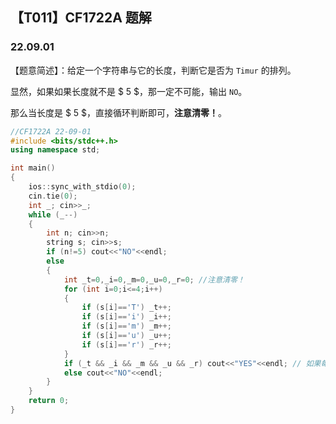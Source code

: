 <head>
    <link rel="stylesheet" href="../main.css"/>
	<link rel="stylesheet" href="./highlight.min.css"/>
	<script src="./highlight.min.js"></script>
	<script>hljs.highlightAll();</script>
    <script src="https://cdn.mathjax.org/mathjax/latest/MathJax.js?config=TeX-AMS-MML_HTMLorMML" type="text/javascript"></script>
    <script type="text/x-mathjax-config">
        MathJax.Hub.Config({
            tex2jax: {
            skipTags: ['script', 'noscript', 'style', 'textarea', 'pre'],
            inlineMath: [['$','$']]
            }
        });
    </script>
</head>

## 【T011】CF1722A 题解
### 22.09.01

【题意简述】：给定一个字符串与它的长度，判断它是否为 ```Timur``` 的排列。

显然，如果如果长度就不是 $ 5 $，那一定不可能，输出 ```NO```。

那么当长度是 $ 5 $，直接循环判断即可，**注意清零！**。

```cpp
//CF1722A 22-09-01
#include <bits/stdc++.h>
using namespace std;

int main() 
{
    ios::sync_with_stdio(0);
    cin.tie(0);
    int _; cin>>_;
    while (_--)
    {
        int n; cin>>n;
        string s; cin>>s;
        if (n!=5) cout<<"NO"<<endl;
        else 
        {
            int _t=0,_i=0,_m=0,_u=0,_r=0; //注意清零！
            for (int i=0;i<=4;i++)
            {
                if (s[i]=='T') _t++;
                if (s[i]=='i') _i++;
                if (s[i]=='m') _m++;
                if (s[i]=='u') _u++;
                if (s[i]=='r') _r++;
            }
            if (_t && _i && _m && _u && _r) cout<<"YES"<<endl; // 如果每个字符都有，在长度为 5 的情况下一定正确
            else cout<<"NO"<<endl;
        }
    }
    return 0;
}
```

